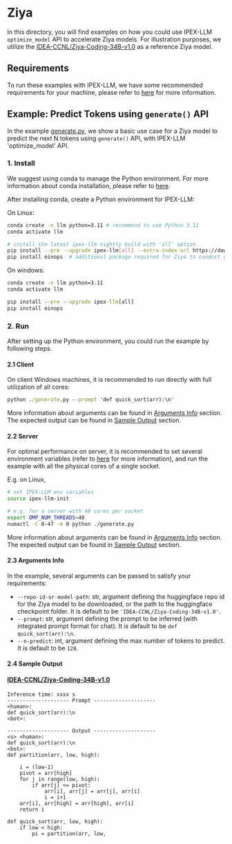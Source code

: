 # Ziya
In this directory, you will find examples on how you could use IPEX-LLM `optimize_model` API to accelerate Ziya models. For illustration purposes, we utilize the [IDEA-CCNL/Ziya-Coding-34B-v1.0](https://huggingface.co/IDEA-CCNL/Ziya-Coding-34B-v1.0) as a reference Ziya model.

## Requirements
To run these examples with IPEX-LLM, we have some recommended requirements for your machine, please refer to [here](../README.md#recommended-requirements) for more information.

## Example: Predict Tokens using `generate()` API
In the example [generate.py](./generate.py), we show a basic use case for a Ziya model to predict the next N tokens using `generate()` API, with IPEX-LLM 'optimize_model' API.
### 1. Install
We suggest using conda to manage the Python environment. For more information about conda installation, please refer to [here](https://docs.conda.io/en/latest/miniconda.html#).

After installing conda, create a Python environment for IPEX-LLM:

On Linux:

```bash
conda create -n llm python=3.11 # recommend to use Python 3.11
conda activate llm

# install the latest ipex-llm nightly build with 'all' option
pip install --pre --upgrade ipex-llm[all] --extra-index-url https://download.pytorch.org/whl/cpu
pip install einops  # additional package required for Ziya to conduct generation
```

On windows:

```cmd
conda create -n llm python=3.11
conda activate llm

pip install --pre --upgrade ipex-llm[all]
pip install einops
```

### 2. Run
After setting up the Python environment, you could run the example by following steps.
#### 2.1 Client
On client Windows machines, it is recommended to run directly with full utilization of all cores:
```cmd
python ./generate.py --prompt 'def quick_sort(arr):\n'
```
More information about arguments can be found in [Arguments Info](#23-arguments-info) section. The expected output can be found in [Sample Output](#24-sample-output) section.

#### 2.2 Server
For optimal performance on server, it is recommended to set several environment variables (refer to [here](../README.md#best-known-configuration-on-linux) for more information), and run the example with all the physical cores of a single socket.

E.g. on Linux,
```bash
# set IPEX-LLM env variables
source ipex-llm-init

# e.g. for a server with 48 cores per socket
export OMP_NUM_THREADS=48
numactl -C 0-47 -m 0 python ./generate.py
```
More information about arguments can be found in [Arguments Info](#23-arguments-info) section. The expected output can be found in [Sample Output](#24-sample-output) section.

#### 2.3 Arguments Info
In the example, several arguments can be passed to satisfy your requirements:

- `--repo-id-or-model-path`: str, argument defining the huggingface repo id for the Ziya model to be downloaded, or the path to the huggingface checkpoint folder. It is default to be `'IDEA-CCNL/Ziya-Coding-34B-v1.0'`.
- `--prompt`: str, argument defining the prompt to be inferred (with integrated prompt format for chat). It is default to be `def quick_sort(arr):\n`.
- `--n-predict`: int, argument defining the max number of tokens to predict. It is default to be `128`.

#### 2.4 Sample Output
#### [IDEA-CCNL/Ziya-Coding-34B-v1.0](https://huggingface.co/IDEA-CCNL/Ziya-Coding-34B-v1.0)
```log
Inference time: xxxx s
-------------------- Prompt --------------------
<human>: 
def quick_sort(arr):\n
<bot>: 

-------------------- Output --------------------
<s> <human>: 
def quick_sort(arr):\n
<bot>: 
def partition(arr, low, high):

    i = (low-1)
    pivot = arr[high]
    for j in range(low, high):
        if arr[j] <= pivot:
            arr[i], arr[j] = arr[j], arr[i]
            i = i+1
    arr[i], arr[high] = arr[high], arr[i]
    return i

def quick_sort(arr, low, high):
    if low < high:
        pi = partition(arr, low,
```
